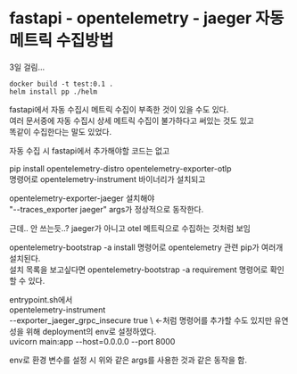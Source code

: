 # fastapi - opentelemetry - jaeger 자동 메트릭 수집방법
3일 걸림... 

```
docker build -t test:0.1 .
helm install pp ./helm
```

fastapi에서 자동 수집시 메트릭 수집이 부족한 것이 있을 수도 있다.  
여러 문서중에 자동 수집시 상세 메트릭 수집이 불가하다고 써있는 것도 있고  
똑같이 수집한다는 말도 있었다.

자동 수집 시 fastapi에서 추가해야할 코드는 없고

pip install opentelemetry-distro opentelemetry-exporter-otlp  
명령어로 opentelemetry-instrument 바이너리가 설치되고

opentelemetry-exporter-jaeger 설치해야  
"--traces_exporter jaeger" args가 정상적으로 동작한다.

근데.. 안 쓰는듯..? jaeger가 아니고 otel 메트릭으로 수집하는 것처럼 보임

opentelemetry-bootstrap -a install 명령어로 opentelemetry 관련 pip가 여러개 설치된다.  
설치 목록을 보고싶다면 opentelemetry-bootstrap -a requirement 명령어로 확인할 수 있다.  

entrypoint.sh에서  
opentelemetry-instrument \
    --exporter_jaeger_grpc_insecure true \ <-처럼 명령어를 추가할 수도 있지만 유연성을 위해 deployment의 env로 설정하였다.   
    uvicorn main:app --host=0.0.0.0 --port 8000 

env로 환경 변수를 설정 시 위와 같은 args를 사용한 것과 같은 동작을 함.